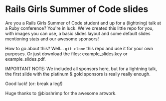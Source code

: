 Rails Girls Summer of Code slides
============
Are you a Rails Girls Summer of Code student and up for a (lightning) talk at a Ruby conference? You're in luck. We've created this little repo for you, with images you can use, a basic slides layout and some default slides mentioning stats and our awesome sponsors!

How to go about this? Well... ```git clone``` this repo and use it for your own purposes. 
Or just download the files: example_slides.key or example_slides.pdf.

IMPORTANT NOTE: We included all sponsors here, but for a lightning talk, the first slide with the platinum & gold sponsors is really really enough.

Good luck! (or: break a leg!)


Huge thanks to @bioshrimp for the awesome artwork.
